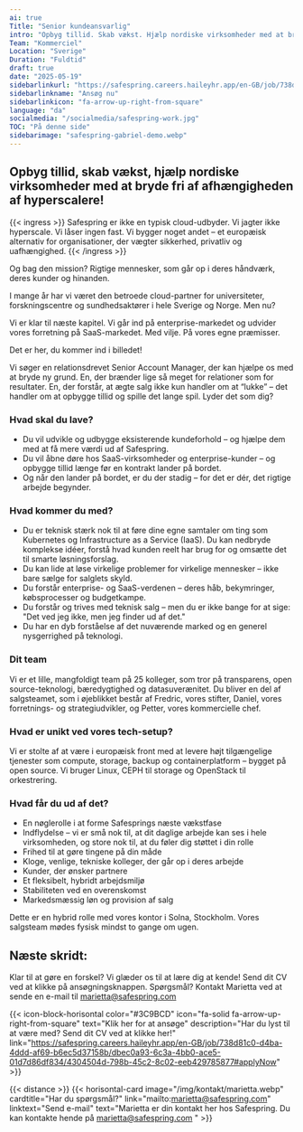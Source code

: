 ```yaml
---
ai: true
Title: "Senior kundeansvarlig"
intro: "Opbyg tillid. Skab vækst. Hjælp nordiske virksomheder med at bryde fri af afhængigheden af hyperscalere!"
Team: "Kommerciel"
Location: "Sverige"
Duration: "Fuldtid"
draft: true
date: "2025-05-19"
sidebarlinkurl: "https://safespring.careers.haileyhr.app/en-GB/job/738d81c0-d4ba-4ddd-af69-b6ec5d37158b/dbec0a93-6c3a-4bb0-ace5-01d7d86df834/4304504d-798b-45c2-8c02-eeb429785877"
sidebarlinkname: "Ansøg nu"
sidebarlinkicon: "fa-arrow-up-right-from-square"
language: "da"
socialmedia: "/socialmedia/safespring-work.jpg"
TOC: "På denne side"
sidebarimage: "safespring-gabriel-demo.webp"
---
```

## Opbyg tillid, skab vækst, hjælp nordiske virksomheder med at bryde fri af afhængigheden af hyperscalere!

{{< ingress >}}
Safespring er ikke en typisk cloud-udbyder. Vi jagter ikke hyperscale. Vi låser ingen fast. Vi bygger noget andet – et europæisk alternativ for organisationer, der vægter sikkerhed, privatliv og uafhængighed.
{{< /ingress >}}


Og bag den mission? Rigtige mennesker, som går op i deres håndværk, deres kunder og hinanden.

I mange år har vi været den betroede cloud-partner for universiteter, forskningscentre og sundhedsaktører i hele Sverige og Norge. Men nu? 

Vi er klar til næste kapitel. Vi går ind på enterprise-markedet og udvider vores forretning på SaaS-markedet. Med vilje. På vores egne præmisser.

Det er her, du kommer ind i billedet! 

Vi søger en relationsdrevet Senior Account Manager, der kan hjælpe os med at bryde ny grund. En, der brænder lige så meget for relationer som for resultater. En, der forstår, at ægte salg ikke kun handler om at “lukke” – det handler om at opbygge tillid og spille det lange spil. Lyder det som dig?

### Hvad skal du lave?
- Du vil udvikle og udbygge eksisterende kundeforhold – og hjælpe dem med at få mere værdi ud af Safespring.
- Du vil åbne døre hos SaaS-virksomheder og enterprise-kunder – og opbygge tillid længe før en kontrakt lander på bordet.
- Og når den lander på bordet, er du der stadig – for det er dér, det rigtige arbejde begynder.

### Hvad kommer du med?
- Du er teknisk stærk nok til at føre dine egne samtaler om ting som Kubernetes og Infrastructure as a Service (IaaS). Du kan nedbryde komplekse idéer, forstå hvad kunden reelt har brug for og omsætte det til smarte løsningsforslag. 
- Du kan lide at løse virkelige problemer for virkelige mennesker – ikke bare sælge for salglets skyld.
- Du forstår enterprise- og SaaS-verdenen – deres håb, bekymringer, købsprocesser og budgetkampe.
- Du forstår og trives med teknisk salg – men du er ikke bange for at sige: "Det ved jeg ikke, men jeg finder ud af det."
- Du har en dyb forståelse af det nuværende marked og en generel nysgerrighed på teknologi.

### Dit team
Vi er et lille, mangfoldigt team på 25 kolleger, som tror på transparens, open source-teknologi, bæredygtighed og datasuverænitet. Du bliver en del af salgsteamet, som i øjeblikket består af Fredric, vores stifter, Daniel, vores forretnings- og strategiudvikler, og Petter, vores kommercielle chef.

### Hvad er unikt ved vores tech-setup?
Vi er stolte af at være i europæisk front med at levere højt tilgængelige tjenester som compute, storage, backup og containerplatform – bygget på open source. Vi bruger Linux, CEPH til storage og OpenStack til orkestrering.

### Hvad får du ud af det?

- En nøglerolle i at forme Safesprings næste vækstfase
- Indflydelse – vi er små nok til, at dit daglige arbejde kan ses i hele virksomheden, og store nok til, at du føler dig støttet i din rolle
- Frihed til at gøre tingene på din måde 
- Kloge, venlige, tekniske kolleger, der går op i deres arbejde
- Kunder, der ønsker partnere
- Et fleksibelt, hybridt arbejdsmiljø 
- Stabiliteten ved en overenskomst
- Markedsmæssig løn og provision af salg 

Dette er en hybrid rolle med vores kontor i Solna, Stockholm. Vores salgsteam mødes fysisk mindst to gange om ugen.


## Næste skridt: 
Klar til at gøre en forskel? Vi glæder os til at lære dig at kende!
Send dit CV ved at klikke på ansøgningsknappen. 
Spørgsmål? Kontakt Marietta ved at sende en e-mail til marietta@safespring.com 

{{< icon-block-horisontal color="#3C9BCD" icon="fa-solid fa-arrow-up-right-from-square" text="Klik her for at ansøge" description="Har du lyst til at være med? Send dit CV ved at klikke her!" link="https://safespring.careers.haileyhr.app/en-GB/job/738d81c0-d4ba-4ddd-af69-b6ec5d37158b/dbec0a93-6c3a-4bb0-ace5-01d7d86df834/4304504d-798b-45c2-8c02-eeb429785877#applyNow" >}}


{{< distance >}}
{{< horisontal-card image="/img/kontakt/marietta.webp" cardtitle="Har du spørgsmål?" link="mailto:marietta@safespring.com" linktext="Send e-mail" text="Marietta er din kontakt her hos Safespring. Du kan kontakte hende på marietta@safespring.com " >}}